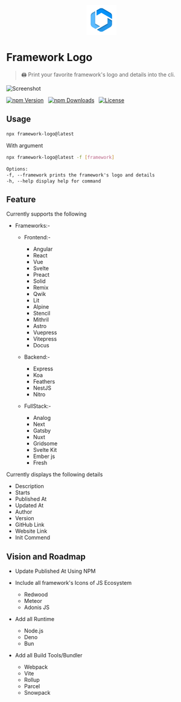 <p align="center">
  <img src="./assets/logo.png" lt="Logo" width="80" />
<p>

# Framework Logo

> :printer: Print your favorite framework's logo and details into the cli.

![Screenshot](assets/screenshot.webp)

[![npm Version](https://img.shields.io/npm/v/framework-logo.svg)](https://www.npmjs.com/package/framework-logo) &nbsp;
[![npm Downloads](https://img.shields.io/npm/dm/framework-logo.svg)](https://www.npmjs.com/package/framework-logo) &nbsp;
[![License](https://img.shields.io/npm/l/framework-logo.svg)](https://github.com/shba007/framework-logo?tab=MIT-1-ov-file) &nbsp;

## Usage

```sh
npx framework-logo@latest
```

With argument

```sh
npx framework-logo@latest -f [framework]

```

    Options:
    -f, --framework prints the framework's logo and details
    -h, --help display help for command

## Feature

Currently supports the following

- Frameworks:-

  - Frontend:-
    - Angular
    - React
    - Vue
    - Svelte
    - Preact
    - Solid
    - Remix
    - Qwik
    - Lit
    - Alpine
    - Stencil
    - Mithril
    - Astro
    - Vuepress
    - Vitepress
    - Docus

  - Backend:-
    - Express
    - Koa
    - Feathers
    - NestJS
    - Nitro

  - FullStack:-
    - Analog
    - Next
    - Gatsby
    - Nuxt
    - Gridsome
    - Svelte Kit
    - Ember js
    - Fresh

Currently displays the following details

- Description
- Starts
- Published At
- Updated At
- Author
- Version
- GitHub Link
- Website Link
- Init Commend

## Vision and Roadmap

- Update Published At Using NPM
- Include all framework's Icons of JS Ecosystem

  - Redwood
  - Meteor
  - Adonis JS

- Add all Runtime
  - Node.js
  - Deno
  - Bun
  
- Add all Build Tools/Bundler
  - Webpack
  - Vite
  - Rollup
  - Parcel
  - Snowpack